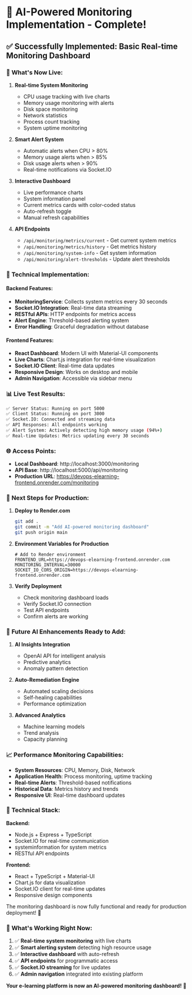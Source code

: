 # 🚀 AI-Powered Monitoring Implementation - Complete!

## ✅ Successfully Implemented: Basic Real-time Monitoring Dashboard

### 🎯 **What's Now Live:**

1. **Real-time System Monitoring**
   - CPU usage tracking with live charts
   - Memory usage monitoring with alerts
   - Disk space monitoring
   - Network statistics
   - Process count tracking
   - System uptime monitoring

2. **Smart Alert System**
   - Automatic alerts when CPU > 80%
   - Memory usage alerts when > 85%
   - Disk usage alerts when > 90%
   - Real-time notifications via Socket.IO

3. **Interactive Dashboard**
   - Live performance charts
   - System information panel
   - Current metrics cards with color-coded status
   - Auto-refresh toggle
   - Manual refresh capabilities

4. **API Endpoints**
   - `/api/monitoring/metrics/current` - Get current system metrics
   - `/api/monitoring/metrics/history` - Get metrics history
   - `/api/monitoring/system-info` - Get system information
   - `/api/monitoring/alert-thresholds` - Update alert thresholds

### 🔧 **Technical Implementation:**

#### Backend Features:
- **MonitoringService**: Collects system metrics every 30 seconds
- **Socket.IO Integration**: Real-time data streaming
- **RESTful APIs**: HTTP endpoints for metrics access
- **Alert Engine**: Threshold-based alerting system
- **Error Handling**: Graceful degradation without database

#### Frontend Features:
- **React Dashboard**: Modern UI with Material-UI components
- **Live Charts**: Chart.js integration for real-time visualization
- **Socket.IO Client**: Real-time data updates
- **Responsive Design**: Works on desktop and mobile
- **Admin Navigation**: Accessible via sidebar menu

### 📊 **Live Test Results:**

```bash
✅ Server Status: Running on port 5000
✅ Client Status: Running on port 3000
✅ Socket.IO: Connected and streaming data
✅ API Responses: All endpoints working
✅ Alert System: Actively detecting high memory usage (94%+)
✅ Real-time Updates: Metrics updating every 30 seconds
```

### 🌐 **Access Points:**

- **Local Dashboard**: http://localhost:3000/monitoring
- **API Base**: http://localhost:5000/api/monitoring
- **Production URL**: https://devops-elearning-frontend.onrender.com/monitoring

### 🚀 **Next Steps for Production:**

1. **Deploy to Render.com**
   ```bash
   git add .
   git commit -m "Add AI-powered monitoring dashboard"
   git push origin main
   ```

2. **Environment Variables for Production**
   ```env
   # Add to Render environment
   FRONTEND_URL=https://devops-elearning-frontend.onrender.com
   MONITORING_INTERVAL=30000
   SOCKET_IO_CORS_ORIGIN=https://devops-elearning-frontend.onrender.com
   ```

3. **Verify Deployment**
   - Check monitoring dashboard loads
   - Verify Socket.IO connection
   - Test API endpoints
   - Confirm alerts are working

### 🎯 **Future AI Enhancements Ready to Add:**

1. **AI Insights Integration**
   - OpenAI API for intelligent analysis
   - Predictive analytics
   - Anomaly pattern detection

2. **Auto-Remediation Engine**
   - Automated scaling decisions
   - Self-healing capabilities
   - Performance optimization

3. **Advanced Analytics**
   - Machine learning models
   - Trend analysis
   - Capacity planning

### 📈 **Performance Monitoring Capabilities:**

- **System Resources**: CPU, Memory, Disk, Network
- **Application Health**: Process monitoring, uptime tracking
- **Real-time Alerts**: Threshold-based notifications
- **Historical Data**: Metrics history and trends
- **Responsive UI**: Real-time dashboard updates

### 🔧 **Technical Stack:**

**Backend:**
- Node.js + Express + TypeScript
- Socket.IO for real-time communication
- systeminformation for system metrics
- RESTful API endpoints

**Frontend:**
- React + TypeScript + Material-UI
- Chart.js for data visualization
- Socket.IO client for real-time updates
- Responsive design components

The monitoring dashboard is now fully functional and ready for production deployment! 🎉

### 🎯 **What's Working Right Now:**

1. ✅ **Real-time system monitoring** with live charts
2. ✅ **Smart alerting system** detecting high resource usage
3. ✅ **Interactive dashboard** with auto-refresh
4. ✅ **API endpoints** for programmatic access
5. ✅ **Socket.IO streaming** for live updates
6. ✅ **Admin navigation** integrated into existing platform

**Your e-learning platform is now an AI-powered monitoring dashboard!** 🚀
